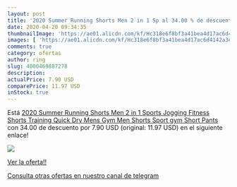 ```yaml
---
layout: post
title: '2020 Summer Running Shorts Men 2 in 1 Sp al 34.00 % de descuento'
date: 2020-04-20 09:34:35
thumbnailImage: 'https://ae01.alicdn.com/kf/Hc318e6f8bf3a41bea4d17ac6d4142a3eI/2020-Summer-Running-Shorts-Men-2-in-1-Sports-Jogging-Fitness-Shorts-Training-Quick-Dry-Mens.jpg_350x350._SL200_.jpg'
images: [ 'https://ae01.alicdn.com/kf/Hc318e6f8bf3a41bea4d17ac6d4142a3eI/2020-Summer-Running-Shorts-Men-2-in-1-Sports-Jogging-Fitness-Shorts-Training-Quick-Dry-Mens.jpg_350x350._SL200_.jpg' ]
comments: true
category: ofertas
author: ring
slug: 4000469887278
description:
actualPrice: 7.90 USD
comparePrice: 11.97 USD
inStock: true
---
```


Está [2020 Summer Running Shorts Men 2 in 1 Sports Jogging Fitness Shorts Training Quick Dry Mens Gym Men Shorts Sport gym Short Pants](https://www.amazon.com/dp/4000469887278/?tag=redken08-20) con 34.00 de descuento por 7.90 USD (original: 11.97 USD) en el siguiente enlace!

[![](https://ae01.alicdn.com/kf/Hc318e6f8bf3a41bea4d17ac6d4142a3eI/2020-Summer-Running-Shorts-Men-2-in-1-Sports-Jogging-Fitness-Shorts-Training-Quick-Dry-Mens.jpg_350x350._SL200_.jpg)](https://www.amazon.com/dp/4000469887278/?tag=redken08-20)

[Ver la oferta!!](https://www.amazon.com/dp/4000469887278/?tag=redken08-20)

[Consulta otras ofertas en nuestro canal de telegram](https://t.me/s/ofertas25)
